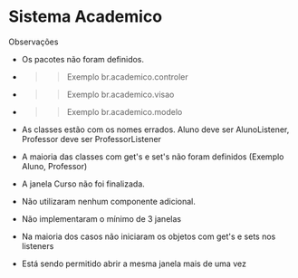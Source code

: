 # Sistema Academico
Observações
* Os pacotes não foram definidos.
* >> Exemplo br.academico.controler
* >> Exemplo br.academico.visao
* >> Exemplo br.academico.modelo

* As classes estão com os nomes errados. Aluno deve ser AlunoListener, Professor deve ser ProfessorListener
* A maioria das classes com get's e set's não foram definidos (Exemplo Aluno, Professor)
* A janela Curso não foi finalizada.
* Não utilizaram nenhum componente adicional. 
* Não implementaram o mínimo de 3 janelas
* Na maioria dos casos não iniciaram os objetos com get's e sets nos listeners

* Está sendo permitido abrir a mesma janela mais de uma vez

